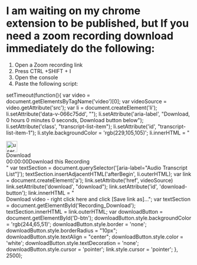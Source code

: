 # I am waiting on my chrome extension to be published, but If you need a zoom recording download immediately do the following:
1. Open a Zoom recording link
2. Press CTRL +SHIFT + I
3. Open the console
4. Paste the following script:

setTimeout(function(){
    var video = document.getElementsByTagName('video')[0];
    var videoSource = video.getAttribute('src');
    var li = document.createElement('li');
    li.setAttribute('data-v-066c75dd', "");
    li.setAttribute('aria-label', "Download, 0 hours 0 minutes 0 seconds, Download button below");
    li.setAttribute('class', "transcript-list-item");
    li.setAttribute('id', "transcript-list-item-1");
    li.style.backgroundColor = 'rgb(229,105,105)';
    li.innerHTML = "<div data-v-066c75dd='' class='user-info'><div data-v-066c75dd='' class='avatar-wrapper has-hour'><img data-v-066c75dd='' src='https://st2.zoom.us/static/5.1.620/image/user.png' width='30' height='30' alt='user avatar' class='avatar'></div><div data-v-066c75dd='' class='user-name'><span data-v-066c75dd='' class='user-name-span'>Download</span><!----></div></div><div data-v-066c75dd='' class='timeline'><span data-v-066c75dd='' class='time'>00:00:00</span><span data-v-066c75dd='' class='text' id='Recording_Download'>Download this Recording</span><!----></div>"
    var textSection = document.querySelector('[aria-label="Audio Transcript List"]');
    textSection.insertAdjacentHTML('afterBegin', li.outerHTML);
    var link = document.createElement('a');
    link.setAttribute('href', videoSource)
    link.setAttribute('download', "download");
    link.setAttribute('id', 'download-button');
    link.innerHTML = "<div id='D-btn'>Download video - right click here and click [Save link as]...";
    var textSection = document.getElementById('Recording_Download');
    textSection.innerHTML = link.outerHTML;
    var downloadButton = document.getElementById('D-btn');
    downloadButton.style.backgroundColor = 'rgb(244,65,51)';
    downloadButton.style.border = 'none';
    downloadButton.style.borderRadius = "10px";
    downloadButton.style.textAlign = "center";
    downloadButton.style.color = 'white';
    downloadButton.style.textDecoration = 'none';
    downloadButton.style.cursor = 'pointer';
    link.style.cursor = 'pointer';
}, 2500);
